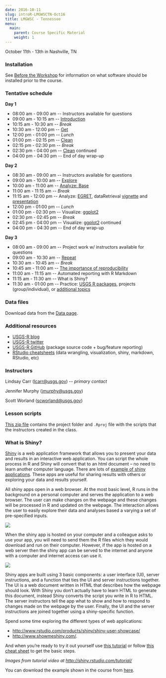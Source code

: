 ```yaml
---
date: 2016-10-11
slug: introR-LMGWSCTN-Oct16
title: LMGWSC - Tennessee
menu: 
  main:
    parent: Course Specific Material
    weight: 1
---
```

October 11th - 13th in Nashville, TN

### Installation

See [Before the Workshop](/intro-curriculum/Before) for information on what software should be installed prior to the course.

### Tentative schedule

**Day 1**

-   08:00 am - 09:00 am -- Instructors available for questions
-   09:00 am - 10:15 am -- [Introduction](/intro-curriculum/Introduction)
-   10:15 am - 10:30 am -- *Break*
-   10:30 am - 12:00 pm -- [Get](/intro-curriculum/Get)
-   12:00 pm - 01:00 pm -- *Lunch*
-   01:00 pm - 02:15 pm -- [Clean](/intro-curriculum/Clean)
-   02:15 pm - 02:30 pm -- *Break*
-   02:30 pm - 04:00 pm -- [Clean](/intro-curriculum/Clean) continued
-   04:00 pm - 04:30 pm -- End of day wrap-up

**Day 2**

-   08:30 am - 09:00 am -- Instructors available for questions
-   09:00 am - 10:00 am -- [Explore](/intro-curriculum/Explore)
-   10:00 am - 11:00 am -- [Analyze: Base](/intro-curriculum/Analyze)
-   11:00 am - 11:15 am -- *Break*
-   11:15 am - 12:00 pm -- Analyze: [EGRET](https://cran.r-project.org/web/packages/EGRET/EGRET.pdf), dataRetrieval [vignette](https://cran.r-project.org/web/packages/dataRetrieval/dataRetrieval.pdf) and [presentation](https://owi.usgs.gov/R/dataRetrieval.html)
-   12:00 pm - 01:00 pm -- *Lunch*
-   01:00 pm - 02:30 pm -- Visualize: [ggplot2](/intro-curriculum/ggplot2/)
-   02:30 pm - 02:45 pm -- *Break*
-   02:45 pm - 04:00 pm -- Visualize: [ggplot2](/intro-curriculum/ggplot2/) continued
-   04:00 pm - 04:30 pm -- End of day wrap-up

**Day 3**

-   08:00 am - 09:00 am -- Project work w/ instructors available for questions
-   09:00 am - 10:30 am -- [Repeat](/intro-curriculum/Reproduce/)
-   10:30 am - 10:45 am -- *Break*
-   10:45 am - 11:00 am -- [The importance of reproducibility](https://owi.usgs.gov/blog/reproducibility)
-   11:00 am - 11:15 am -- Automated reporting with R Markdown
-   11:15 am - 11:30 am -- What is Shiny?
-   11:30 am - 01:00 pm -- Practice: [USGS R packages](/intro-curriculum/USGS/), projects (group/individual), or [additional topics](/intro-curriculum/Additional/)

### Data files

Download data from the [Data page](/intro-curriculum/data/).

### Additional resources

-   [USGS-R blog](https://owi.usgs.gov/blog/tags/r)
-   [USGS-R twitter](https://twitter.com/USGS_R)
-   [USGS-R GitHub](https://github.com/USGS-R) (package source code + bug/feature reporting)
-   [RStudio cheatsheets](https://www.rstudio.com/resources/cheatsheets/) (data wrangling, visualization, shiny, markdown, RStudio, etc)

### Instructors

Lindsay Carr (<lcarr@usgs.gov>) -- *primary contact*

Jennifer Murphy (<jmurphy@usgs.gov>)

Scott Worland (<scworland@usgs.gov>)

### Lesson scripts

[This zip file](https://drive.google.com/open?id=0B54YFPSk4XN8cnFBYWE4RXVlOUU) contains the project folder and `.Rproj` file with the scripts that the instructors created in the class.

### What is Shiny?

[Shiny]((http://shiny.rstudio.com/)) is a web application framework that allows you to present your data and results in an interactive web application. You can script the whole process in R and Shiny will convert that to an html document – no need to learn another computer language. There are lots of [example of shiny applications](www.rstudio.com/products/shiny/shiny-user-showcase/). These apps are useful for sharing results with others or exploring your data and results yourself.

All shiny apps open in a web browser. At the most basic level, R runs in the background on a personal computer and serves the application to a web browser. The user can make changes on the webpage and these changes will be processed in R and updated on the webpage. The interaction allows the user to easily explore their data and analyses based a varying a set of pre-specified inputs.

![](/course-specific-material/static/shiny1.png)

When the shiny app is hosted on your computer and a colleague asks to use your app, you will need to send them the R files which they would download and run on their computer. However, if the app is hosted on a web server then the shiny app can be served to the internet and anyone with a computer and internet access can use it.

![](/course-specific-material/static/shiny2.png)

Shiny apps are built using 3 basic components: a user interface (UI), server instructions, and a function that ties the UI and server instructions together. The UI is a web document written in HTML that describes how the webpage should look. With Shiny you don’t actually have to learn HTML to generate this document, instead Shiny converts the script you write in R to HTML. The server instructors tell the app what to show and how to respond to changes made on the webpage by the user. Finally, the UI and the server instructions are joined together using a shiny-specific function.

Spend some time exploring the different types of web applications:

-   <http://www.rstudio.com/products/shiny/shiny-user-showcase/>
-   <http://www.showmeshiny.com/>.

And when you’re ready to try it out yourself use [this tutorial](http://shiny.rstudio.com/tutorial/) or follow [this cheat sheet](http://shiny.rstudio.com/images/shiny-cheatsheet.pdf) to get the basic steps.

*Images from tutorial video at <http://shiny.rstudio.com/tutorial/>*

You can download the example shown in the course from [here](https://drive.google.com/drive/u/1/folders/0B54YFPSk4XN8NnFjUWE3MjVVRHc).
